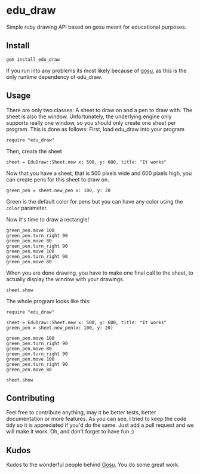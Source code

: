 # edu_draw
Simple ruby drawing API based on gosu meant for educational purposes.

## Install
`gem install edu_draw`

If you run into any problems its most likely because of [gosu](https://github.com/jlnr/gosu/wiki/Ruby-Tutorial), as this is the only runtime dependency of edu_draw.

## Usage
There are only two classes: A sheet to draw on and a pen to draw with. The sheet is also the window. Unfortunately, the underlying engine only supports really one window, so you should only create one sheet per program. This is done as follows:
First, load edu_draw into your program

`require "edu_draw"`

Then, create the sheet

`sheet = EduDraw::Sheet.new x: 500, y: 600, title: "It works"`

Now that you have a sheet, that is 500 pixels wide and 600 pixels high, you can create pens for this sheet to draw on.

`green_pen = sheet.new_pen x: 100, y: 20`

Green is the default color for pens but you can have any color using the `color` parameter.

Now it's time to draw a rectangle!

```
green_pen.move 100
green_pen.turn_right 90
green_pen.move 80
green_pen.turn_right 90
green_pen.move 100
green_pen.turn_right 90
green_pen.move 80
```


When you are done drawing, you have to make one final call to the sheet, to actually display the window with your drawings.

`sheet.show`

The whole program looks like this:

```
require "edu_draw"

sheet = EduDraw::Sheet.new x: 500, y: 600, title: "It works"
green_pen = sheet.new_pen(x: 100, y: 20)

green_pen.move 100
green_pen.turn_right 90
green_pen.move 80
green_pen.turn_right 90
green_pen.move 100
green_pen.turn_right 90
green_pen.move 80

sheet.show
```

## Contributing
Feel free to contribute anything, may it be better tests, better documentation or more features. As you can see, I tried to keep the code tidy so it is appreciated if you'd do the same. Just add a pull request and we will make it work. Oh, and don't forget to have fun ;)

## Kudos
Kudos to the wonderful people behind [Gosu](http://www.libgosu.org/). You do some great work.